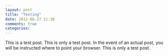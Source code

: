 ```yaml
---
layout: post
title: "Testing"
date: 2012-06-27 21:38
comments: true
categories: 
---
```


This is a test post. This is only a test post. In the event of an actual post, 
you will be instructed where to point your browser.  This is only a test post.

